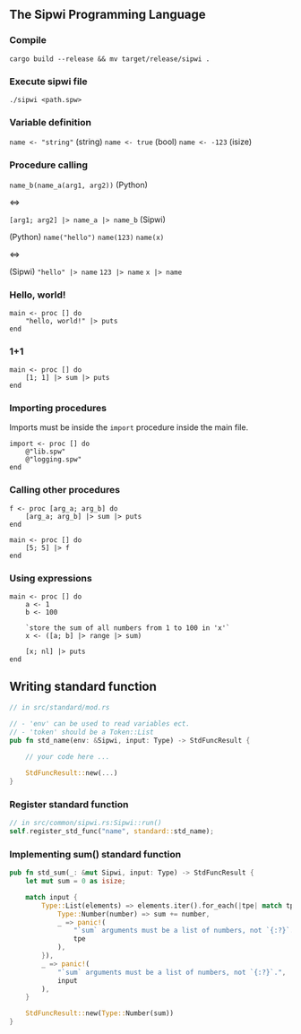 ## The Sipwi Programming Language

### Compile

`cargo build --release && mv target/release/sipwi .`

### Execute sipwi file

`./sipwi <path.spw>`

### Variable definition

`name <- "string"` (string)
`name <- true` (bool)
`name <- -123` (isize)

### Procedure calling

`name_b(name_a(arg1, arg2))` (Python)

<=>

`[arg1; arg2] |> name_a |> name_b` (Sipwi)


(Python)
`name("hello")`
`name(123)`
`name(x)`

<=>

(Sipwi)
`"hello" |> name`
`123 |> name`
`x |> name`


### Hello, world!

```
main <- proc [] do
    "hello, world!" |> puts
end
```

### 1+1

```
main <- proc [] do
    [1; 1] |> sum |> puts
end
```

### Importing procedures

Imports must be inside the `import` procedure inside the main file.

```
import <- proc [] do
    @"lib.spw"
    @"logging.spw"
end
```

### Calling other procedures

```
f <- proc [arg_a; arg_b] do
    [arg_a; arg_b] |> sum |> puts
end

main <- proc [] do
    [5; 5] |> f
end
```

### Using expressions

```
main <- proc [] do
    a <- 1
    b <- 100

    `store the sum of all numbers from 1 to 100 in 'x'`
    x <- ([a; b] |> range |> sum)

    [x; nl] |> puts
end
```

## Writing standard function

```rust
// in src/standard/mod.rs

// - 'env' can be used to read variables ect.
// - 'token' should be a Token::List
pub fn std_name(env: &Sipwi, input: Type) -> StdFuncResult {
 
    // your code here ...

    StdFuncResult::new(...)
}
```

### Register standard function

```rust
// in src/common/sipwi.rs:Sipwi::run()
self.register_std_func("name", standard::std_name);
```

### Implementing sum() standard function

```rust
pub fn std_sum(_: &mut Sipwi, input: Type) -> StdFuncResult {
    let mut sum = 0 as isize;

    match input {
        Type::List(elements) => elements.iter().for_each(|tpe| match tpe {
            Type::Number(number) => sum += number,
            _ => panic!(
                "`sum` arguments must be a list of numbers, not `{:?}`.",
                tpe
            ),
        }),
        _ => panic!(
            "`sum` arguments must be a list of numbers, not `{:?}`.",
            input
        ),
    }

    StdFuncResult::new(Type::Number(sum))
}

```
